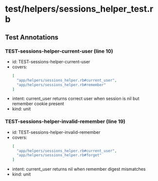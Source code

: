 # test/helpers/sessions_helper_test.rb

## Test Annotations

### TEST-sessions-helper-current-user (line 10)
- id: TEST-sessions-helper-current-user
- covers:
  ```json
  [
    "app/helpers/sessions_helper.rb#current_user",
    "app/helpers/sessions_helper.rb#remember"
  ]
  ```
- intent: current_user returns correct user when session is nil but remember cookie present
- kind: unit

### TEST-sessions-helper-invalid-remember (line 19)
- id: TEST-sessions-helper-invalid-remember
- covers:
  ```json
  [
    "app/helpers/sessions_helper.rb#current_user",
    "app/helpers/sessions_helper.rb#forget"
  ]
  ```
- intent: current_user returns nil when remember digest mismatches
- kind: unit
